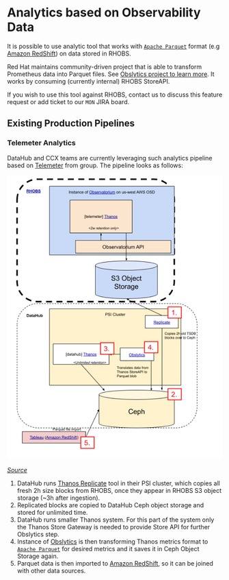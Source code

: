 # Analytics based on Observability Data

It is possible to use analytic tool that works with [`Apache Parquet`](https://parquet.apache.org/) format (e.g [Amazon RedShift](https://aws.amazon.com/redshift/)) on data stored in RHOBS.

Red Hat maintains community-driven project that is able to transform Prometheus data into Parquet files. See [Obslytics project to learn more](https://github.com/thanos-community/obslytics). It works by consuming (currently internal) RHOBS StoreAPI.

If you wish to use this tool against RHOBS, contact us to discuss this feature request or add ticket to our `MON` JIRA board.

## Existing Production Pipelines

### Telemeter Analytics

DataHub and CCX teams are currently leveraging such analytics pipeline based on [Telemeter](tenant-groups/telemeter.md) from group. The pipeline looks as follows:

![](../../assets/telemeter-analytics.png)

*[Source](https://docs.google.com/drawings/d/19Z0vtVjlvU_p6aU3hn6PXdN0AWbd2FA4RAC0dT3hU_w/edit)*

1. DataHub runs [Thanos Replicate](https://thanos.io/tip/components/tools.md/#bucket-replicate) tool in their PSI cluster, which copies all fresh 2h size blocks from RHOBS, once they appear in RHOBS S3 object storage (~3h after ingestion).
2. Replicated blocks are copied to DataHub Ceph object storage and stored for unlimited time.
3. DataHub runs smaller Thanos system. For this part of the system only the Thanos Store Gateway is needed to provide Store API for further Obslytics step.
4. Instance of [Obslytics](https://github.com/thanos-community/obslytics) is then transforming Thanos metrics format to [`Apache Parquet`](https://parquet.apache.org/) for desired metrics and it saves it in Ceph Object Storage again.
5. Parquet data is then imported to [Amazon RedShift](https://aws.amazon.com/redshift/), so it can be joined with other data sources.
